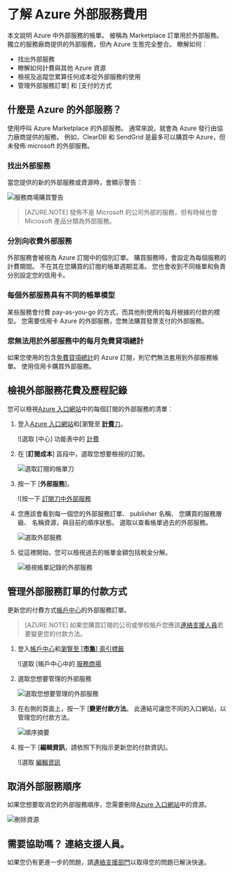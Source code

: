 <properties
    pageTitle="了解 Azure 外部服務費用 |Microsoft Azure"
    description="瞭解帳單的外部服務商場，稱為 Azure 中的費用。"
    services=""
    documentationCenter=""
    authors="adpick"
    manager="felixwu"
    editor=""
    tags="billing"
    />

<tags
    ms.service="billing"
    ms.workload="na"
    ms.tgt_pltfrm="na"
    ms.devlang="na"
    ms.topic="article"
    ms.date="10/12/2016"
    ms.author="adpick"/>

# <a name="understand-your-azure-external-service-charges"></a>了解 Azure 外部服務費用

本文說明 Azure 中外部服務的帳單。 被稱為 Marketplace 訂單用於外部服務。 獨立的服務廠商提供的外部服務，但內 Azure 生態完全整合。 瞭解如何︰

- 找出外部服務
- 瞭解如何計費與其他 Azure 資源
- 檢視及追蹤您累算任何成本從外部服務的使用
- 管理外部服務訂單] 和 [支付的方式

## <a name="what-are-azure-external-services"></a>什麼是 Azure 的外部服務？

使用呼叫 Azure Marketplace 的外部服務。 通常來說，就會為 Azure 發行由協力廠商提供的服務。 例如，ClearDB 和 SendGrid 是最多可以購買中 Azure，但未發佈 microsoft 的外部服務。

### <a name="identify-external-services"></a>找出外部服務

當您提供的新的外部服務或資源時，會顯示警告︰

![服務商場購買警告](./media/billing-understand-your-azure-marketplace-charges/marketplace-warning.PNG)

>[AZURE.NOTE] 發佈不是 Microsoft 的公司外部的服務，但有時候也會 Microsoft 產品分類為外部服務。

### <a name="external-services-are-billed-separately"></a>分別向收費外部服務

外部服務會被視為 Azure 訂閱中的個別訂單。 購買服務時，會設定為每個服務的計費期間。 不在其在您購買的訂閱的帳單週期混淆。 您也會收到不同帳單和負責分別設定您的信用卡。

### <a name="each-external-service-has-a-different-billing-model"></a>每個外部服務具有不同的帳單模型

某些服務會付費 pay-as-you-go 的方式，而其他則使用的每月根據的付款的模型。 您需要信用卡 Azure 的外部服務，您無法購買發票支付的外部服務。

### <a name="you-cant-use-monthly-free-credits-for-external-services"></a>您無法用於外部服務中的每月免費貸項總計

如果您使用的包含[免費貸項總計](https://azure.microsoft.com/pricing/spending-limits/)的 Azure 訂閱，則它們無法套用到外部服務帳單。 使用信用卡購買外部服務。

## <a name="view-external-service-spending-and-history"></a>檢視外部服務花費及歷程記錄

您可以檢視[Azure 入口網站](https://portal.azure.com/)中的每個訂閱的外部服務的清單︰ 

1. 登入[Azure 入口網站](https://portal.azure.com/)和[瀏覽至 [**計費**刀](https://portal.azure.com/?flight=1#blade/Microsoft_Azure_Billing/BillingBlade)。

    ![選取 [中心] 功能表中的 [計費](./media/billing-understand-your-azure-marketplace-charges/billing-button.png) 
  
2. 在 [**訂閱成本**] 區段中，選取您想要檢視的訂閱。 
   
    ![選取訂閱的帳單刀](./media/billing-understand-your-azure-marketplace-charges/select-sub.png)

3. 按一下 [**外部服務**]。

    ![按一下 [訂閱刀中外部服務](./media/billing-understand-your-azure-marketplace-charges/external-service-blade.png)

4. 您應該會看到每一個您的外部服務訂單、 publisher 名稱、 您購買的服務層級、 名稱資源，與目前的順序狀態。 選取以查看帳單過去的外部服務。

    ![選取外部服務](./media/billing-understand-your-azure-marketplace-charges/external-service-blade2.png)

5. 從這裡開始，您可以檢視過去的帳單金額包括稅金分解。

    ![檢視帳單記錄的外部服務](./media/billing-understand-your-azure-marketplace-charges/billing-overview-blade.png)

## <a name="manage-payment-methods-for-external-service-orders"></a>管理外部服務訂單的付款方式

更新您的付費方式[帳戶中心](https://account.windowsazure.com/)的外部服務訂單。

> [AZURE.NOTE] 如果您購買訂閱的公司或學校帳戶您應該[連絡支援人員](https://portal.azure.com/?#blade/Microsoft_Azure_Support/HelpAndSupportBlade)若要變更您的付款方法。

1. 登入[帳戶中心](https://account.windowsazure.com/)和[瀏覽至 [**市集**] 索引標籤](https://account.windowsazure.com/Store)

    ![選取 [帳戶中心中的 [服務商場](./media/billing-understand-your-azure-marketplace-charges/select-marketplace.png)

2. 選取您想要管理的外部服務

    ![選取您想要管理的外部服務](./media/billing-understand-your-azure-marketplace-charges/select-ext-service.png)

3. 在右側的頁面上，按一下 [**變更付款方法**。 此連結可讓您不同的入口網站，以管理您的付款方法。
    
    ![順序摘要](./media/billing-understand-your-azure-marketplace-charges/change-payment.PNG)

4. 按一下 [**編輯資訊**，請依照下列指示更新您的付款資訊]。

    ![選取 [編輯資訊](./media/billing-understand-your-azure-marketplace-charges/edit-info.png)
    
## <a name="cancel-an-external-service-order"></a>取消外部服務順序

如果您想要取消您的外部服務順序，您需要刪除[Azure 入口網站](https://portal.azure.com)中的資源。

![刪除資源](./media/billing-understand-your-azure-marketplace-charges/deleteMarketplaceOrder.PNG)

## <a name="need-help-contact-support"></a>需要協助嗎？ 連絡支援人員。

如果您仍有更進一步的問題，請[連絡支援部門](https://portal.azure.com/?#blade/Microsoft_Azure_Support/HelpAndSupportBlade)以取得您的問題已解決快速。
